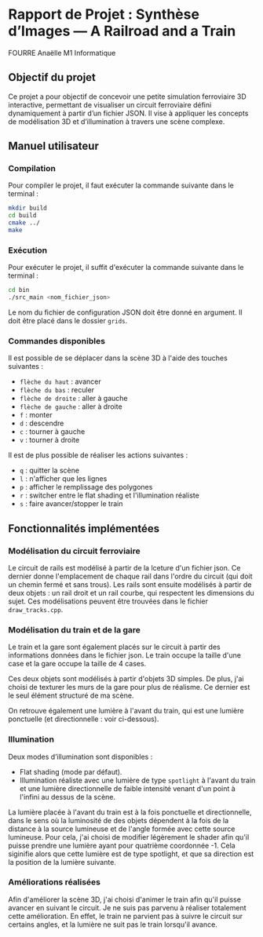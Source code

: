 # Rapport de Projet : Synthèse d’Images — A Railroad and a Train

FOURRE Anaëlle
M1 Informatique

## Objectif du projet
   
Ce projet a pour objectif de concevoir une petite simulation ferroviaire 3D interactive, permettant de visualiser un circuit ferroviaire défini dynamiquement à partir d’un fichier JSON. Il vise à appliquer les concepts de modélisation 3D et d’illumination à travers une scène complexe.

## Manuel utilisateur

### Compilation

Pour compiler le projet, il faut exécuter la commande suivante dans le terminal :

```bash
mkdir build
cd build
cmake ../
make
```
### Exécution

Pour exécuter le projet, il suffit d'exécuter la commande suivante dans le terminal :

```bash
cd bin
./src_main <nom_fichier_json>
```
Le nom du fichier de configuration JSON doit être donné en argument. Il doit être placé dans le dossier `grids`.

### Commandes disponibles

Il est possible de se déplacer dans la scène 3D à l'aide des touches suivantes :

- `flèche du haut` : avancer
- `flèche du bas` : reculer
- `flèche de droite` : aller à gauche
- `flèche de gauche` : aller à droite
- `f` : monter
- `d` : descendre
- `c` : tourner à gauche
- `v` : tourner à droite

Il est de plus possible de réaliser les actions suivantes :

- `q` : quitter la scène
- `l` : n'afficher que les lignes 
- `p` : afficher le remplissage des polygones
- `r` : switcher entre le flat shading et l'illumination réaliste
- `s` : faire avancer/stopper le train

## Fonctionnalités implémentées

### Modélisation du circuit ferroviaire

Le circuit de rails est modélisé à partir de la lceture d'un fichier json. Ce dernier donne l'emplacement de chaque rail dans l'ordre du circuit (qui doit un chemin fermé et sans trous).
Les rails sont ensuite modélisés à partir de deux objets : un rail droit et un rail courbe, qui respectent les dimensions du sujet. Ces modélisations peuvent être trouvées dans le fichier `draw_tracks.cpp`.

### Modélisation du train et de la gare

Le train et la gare sont également placés sur le circuit à partir des informations données dans le fichier json.
Le train occupe la taille d'une case et la gare occupe la taille de 4 cases.

Ces deux objets sont modélisés à partir d'objets 3D simples. De plus, j'ai choisi de texturer les murs de la gare pour plus de réalisme. Ce dernier est le seul élément structuré de ma scène.

On retrouve également une lumière à l'avant du train, qui est une lumière ponctuelle (et directionnelle : voir ci-dessous).

### Illumination

Deux modes d’illumination sont disponibles :

- Flat shading (mode par défaut).
- Illumination réaliste avec une lumière de type `spotlight` à l'avant du train et une lumière directionnelle de faible intensité venant d'un point à l'infini au dessus de la scène.

La lumière placée à l'avant du train est à la fois ponctuelle et directionnelle, dans le sens où la luminosité de des objets dépendent à la fois de la distance à la source lumineuse et de l'angle formée avec cette source lumineuse. Pour cela, j'ai choisi de modifier légèrement le shader afin qu'il puisse prendre une lumière ayant pour quatrième coordonnée -1. Cela siginifie alors que cette lumière est de type spotlight, et que sa direction est la position de la lumière suivante.


### Améliorations réalisées 

Afin d'améliorer la scène 3D, j'ai choisi d'animer le train afin qu'il puisse avancer en suivant le circuit. Je  ne suis pas parvenu à réaliser totalement cette amélioration. En effet, le train ne parvient pas à suivre le circuit sur certains angles, et la lumière ne suit pas le train lorsqu'il avance.
